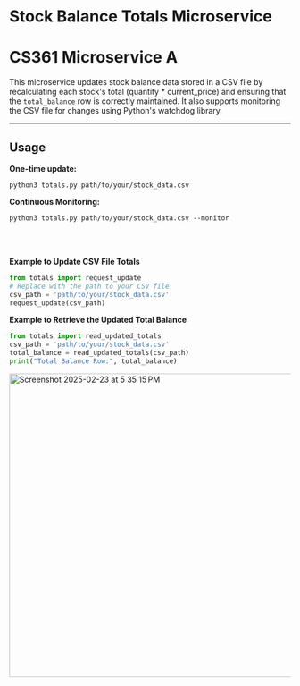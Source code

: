 # Stock Balance Totals Microservice
# CS361 Microservice A

This microservice updates stock balance data stored in a CSV file by recalculating each stock's total (quantity * current_price) and ensuring that the `total_balance` row is correctly maintained. It also supports monitoring the CSV file for changes using Python's watchdog library.

---


## Usage

**One-time update:**

```python3 totals.py path/to/your/stock_data.csv```

**Continuous Monitoring:**

```python3 totals.py path/to/your/stock_data.csv --monitor```

<br>
<br>

**Example to Update CSV File Totals**

```python
from totals import request_update
# Replace with the path to your CSV file
csv_path = 'path/to/your/stock_data.csv'
request_update(csv_path)
```

**Example to Retrieve the Updated Total Balance**

```python
from totals import read_updated_totals
csv_path = 'path/to/your/stock_data.csv'
total_balance = read_updated_totals(csv_path)
print("Total Balance Row:", total_balance)
```
<img width="543" alt="Screenshot 2025-02-23 at 5 35 15 PM" src="https://github.com/user-attachments/assets/63ea2615-747a-4d04-a7ee-f8948cf3f987" />
